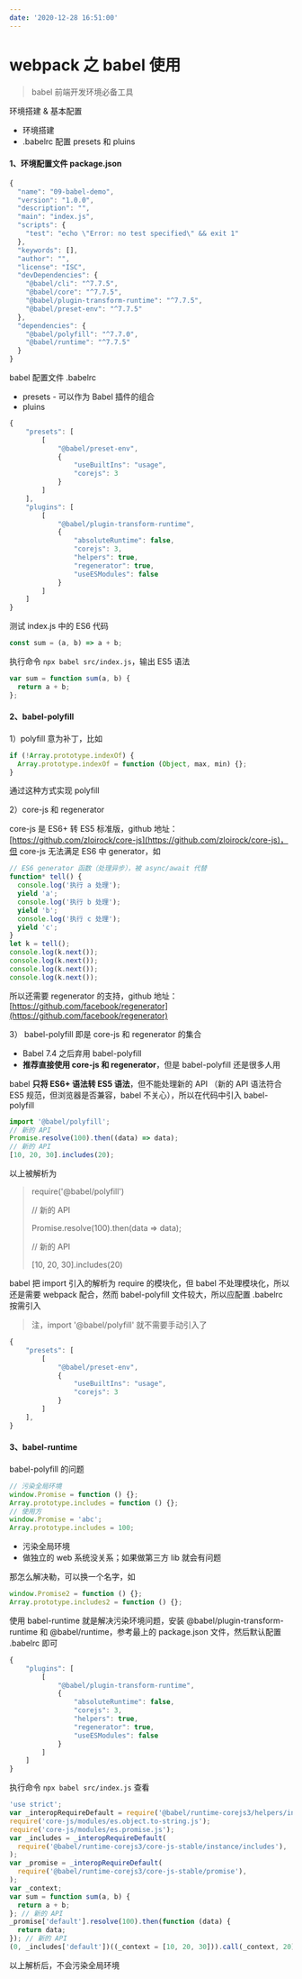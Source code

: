 ```yaml
---
date: '2020-12-28 16:51:00'
---
```


# webpack 之 babel 使用

> babel 前端开发环境必备工具

环境搭建 & 基本配置

- 环境搭建
- .babelrc 配置 presets 和 pluins

#### 1、环境配置文件 package.json

```js
{
  "name": "09-babel-demo",
  "version": "1.0.0",
  "description": "",
  "main": "index.js",
  "scripts": {
    "test": "echo \"Error: no test specified\" && exit 1"
  },
  "keywords": [],
  "author": "",
  "license": "ISC",
  "devDependencies": {
    "@babel/cli": "^7.7.5",
    "@babel/core": "^7.7.5",
    "@babel/plugin-transform-runtime": "^7.7.5",
    "@babel/preset-env": "^7.7.5"
  },
  "dependencies": {
    "@babel/polyfill": "^7.7.0",
    "@babel/runtime": "^7.7.5"
  }
}
```

babel 配置文件 .babelrc

- presets - 可以作为 Babel 插件的组合
- pluins

```js
{
    "presets": [
        [
            "@babel/preset-env",
            {
                "useBuiltIns": "usage",
                "corejs": 3
            }
        ]
    ],
    "plugins": [
        [
            "@babel/plugin-transform-runtime",
            {
                "absoluteRuntime": false,
                "corejs": 3,
                "helpers": true,
                "regenerator": true,
                "useESModules": false
            }
        ]
    ]
}
```

测试 index.js 中的 ES6 代码

```js
const sum = (a, b) => a + b;
```

执行命令 `npx babel src/index.js`，输出 ES5 语法

```js
var sum = function sum(a, b) {
  return a + b;
};
```

#### 2、babel-polyfill

1）polyfill 意为补丁，比如

```js
if (!Array.prototype.indexOf) {
  Array.prototype.indexOf = function (Object, max, min) {};
}
```

通过这种方式实现 polyfill

2）core-js 和 regenerator

core-js 是 ES6+ 转 ES5 标准版，github 地址：[https://github.com/zloirock/core-js](https://github.com/zloirock/core-js)，但 core-js 无法满足 ES6 中 generator，如

```js
// ES6 generator 函数（处理异步），被 async/await 代替
function* tell() {
  console.log('执行 a 处理');
  yield 'a';
  console.log('执行 b 处理');
  yield 'b';
  console.log('执行 c 处理');
  yield 'c';
}
let k = tell();
console.log(k.next());
console.log(k.next());
console.log(k.next());
console.log(k.next());
```

所以还需要 regenerator 的支持，github 地址：[https://github.com/facebook/regenerator](https://github.com/facebook/regenerator)

3） babel-polyfill 即是 core-js 和 regenerator 的集合

- Babel 7.4 之后弃用 babel-polyfill
- **推荐直接使用 core-js 和 regenerator**，但是 babel-polyfill 还是很多人用

babel **只将 ES6+ 语法转 ES5 语法**，但不能处理新的 API （新的 API 语法符合 ES5 规范，但浏览器是否兼容，babel 不关心），所以在代码中引入 babel-polyfill

```js
import '@babel/polyfill';
// 新的 API
Promise.resolve(100).then((data) => data);
// 新的 API
[10, 20, 30].includes(20);
```

以上被解析为

> require('@babel/polyfill')
>
> // 新的 API
>
> Promise.resolve(100).then(data => data);
>
> // 新的 API
>
> \[10, 20, 30\].includes(20)

babel 把 import 引入的解析为 require 的模块化，但 babel 不处理模块化，所以还是需要 webpack 配合，然而 babel-polyfill 文件较大，所以应配置 .babelrc 按需引入

> 注，import '@babel/polyfill' 就不需要手动引入了

```js
{
    "presets": [
        [
            "@babel/preset-env",
            {
                "useBuiltIns": "usage",
                "corejs": 3
            }
        ]
    ],
}
```

#### 3、babel-runtime

babel-polyfill 的问题

```js
// 污染全局环境
window.Promise = function () {};
Array.prototype.includes = function () {};
// 使用方
window.Promise = 'abc';
Array.prototype.includes = 100;
```

- 污染全局环境
- 做独立的 web 系统没关系；如果做第三方 lib 就会有问题

那怎么解决勒，可以换一个名字，如

```js
window.Promise2 = function () {};
Array.prototype.includes2 = function () {};
```

使用 babel-runtime 就是解决污染环境问题，安装 @babel/plugin-transform-runtime 和 @babel/runtime，参考最上的 package.json 文件，然后默认配置 .babelrc 即可

```js
{
    "plugins": [
        [
            "@babel/plugin-transform-runtime",
            {
                "absoluteRuntime": false,
                "corejs": 3,
                "helpers": true,
                "regenerator": true,
                "useESModules": false
            }
        ]
    ]
}
```

执行命令 `npx babel src/index.js` 查看

```js
'use strict';
var _interopRequireDefault = require('@babel/runtime-corejs3/helpers/interopRequireDefault');
require('core-js/modules/es.object.to-string.js');
require('core-js/modules/es.promise.js');
var _includes = _interopRequireDefault(
  require('@babel/runtime-corejs3/core-js-stable/instance/includes'),
);
var _promise = _interopRequireDefault(
  require('@babel/runtime-corejs3/core-js-stable/promise'),
);
var _context;
var sum = function sum(a, b) {
  return a + b;
}; // 新的 API
_promise['default'].resolve(100).then(function (data) {
  return data;
}); // 新的 API
(0, _includes['default'])((_context = [10, 20, 30])).call(_context, 20);
```

以上解析后，不会污染全局环境
